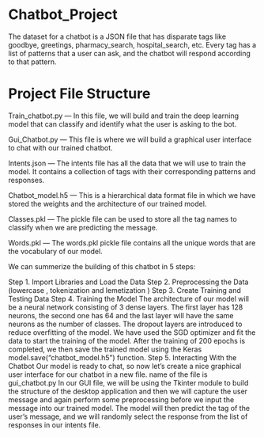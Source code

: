 # Chatbot_Project
The dataset for a chatbot is a JSON file that has disparate tags like goodbye, greetings, pharmacy_search, hospital_search, etc. Every tag has a list of patterns that a user can ask, and the chatbot will respond according to that pattern.
# Project File Structure

Train_chatbot.py — In this file, we will build and train the deep learning model that can classify and identify what the user is asking to the bot.

Gui_Chatbot.py — This file is where we will build a graphical user interface to chat with our trained chatbot.

Intents.json — The intents file has all the data that we will use to train the model. It contains a collection of tags with their corresponding patterns and responses.

Chatbot_model.h5 — This is a hierarchical data format file in which we have stored the weights and the architecture of our trained model.

Classes.pkl — The pickle file can be used to store all the tag names to classify when we are predicting the message.

Words.pkl — The words.pkl pickle file contains all the unique words that are the vocabulary of our model.


We can summerize the building of this chatbot in 5 steps:

Step 1. Import Libraries and Load the Data
Step 2. Preprocessing the Data (lowercase , tokenization and lemetization ) 
Step 3. Create Training and Testing Data
Step 4. Training the Model
The architecture of our model will be a neural network consisting of 3 dense layers. The first layer has 128 neurons, the second one has 64 and the last layer will have the same neurons as the number of classes. The dropout layers are introduced to reduce overfitting of the model. We have used the SGD optimizer and fit the data to start the training of the model. After the training of 200 epochs is completed, we then save the trained model using the Keras model.save(“chatbot_model.h5”) function.
Step 5. Interacting With the Chatbot
Our model is ready to chat, so now let’s create a nice graphical user interface for our chatbot in a new file.  name of the file is gui_chatbot.py
In our GUI file, we will be using the Tkinter module to build the structure of the desktop application and then we will capture the user message and again perform some preprocessing before we input the message into our trained model.
The model will then predict the tag of the user’s message, and we will randomly select the response from the list of responses in our intents file.


